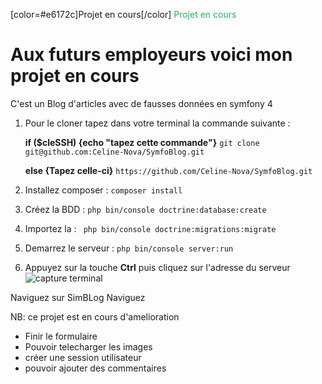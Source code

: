 [color=#e6172c]Projet en cours[/color]
<span style="color: #26B260">Projet en cours</span>

# Aux futurs employeurs voici mon projet en cours

C'est un Blog d'articles avec de fausses données en symfony 4

1. Pour le cloner tapez dans votre terminal la commande suivante : 

   **if ($cleSSH) {echo "tapez cette commande"}**
``` git clone git@github.com:Celine-Nova/SymfoBlog.git ```
   
   **else {Tapez celle-ci}**
``` https://github.com/Celine-Nova/SymfoBlog.git ```
    

2. Installez composer :
``` composer install ```

3. Créez la BDD :
``` php bin/console doctrine:database:create ```

4. Importez la :
```  php bin/console doctrine:migrations:migrate ```

5. Demarrez le serveur :
``` php bin/console server:run ```

6. Appuyez sur la touche **Ctrl** puis cliquez sur l'adresse du serveur ![capture terminal](images/Capture_terminal.PNG)

<span class="text-info">Naviguez sur  SimBLog</span>
<span class="bg-info text-success">Naviguez</span>


NB: ce projet est en cours d'amelioration
- Finir le formulaire
- Pouvoir telecharger les images
- créer une session utilisateur
- pouvoir ajouter des commentaires